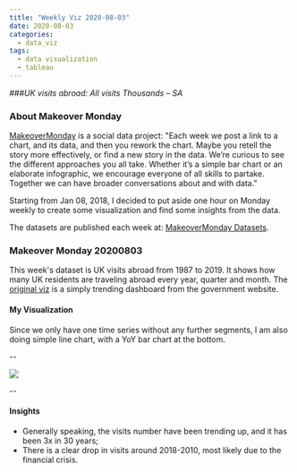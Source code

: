 ```yaml
---
title: "Weekly Viz 2020-08-03"
date: 2020-08-03
categories:
  - data_viz
tags:
  - data visualization
  - tableau
---
```


###*UK visits abroad: All visits Thousands – SA*


### About Makeover Monday

[MakeoverMonday](http://www.makeovermonday.co.uk/) is a social data project:
"Each week we post a link to a chart, and its data, and then you rework the chart.
Maybe you retell the story more effectively, or find a new story in the data.
We’re curious to see the different approaches you all take. Whether it’s a simple bar chart or an elaborate infographic, we encourage everyone of all skills to partake.
Together we can have broader conversations about and with data."

Starting from Jan 08, 2018, I decided to put aside one hour on Monday weekly to create some visualization and find some insights from the data.

The datasets are published each week at: [MakeoverMonday Datasets](http://www.makeovermonday.co.uk/data/).

### Makeover Monday 20200803

This week's dataset is UK visits abroad from 1987 to 2019. It shows how many UK residents are traveling abroad every year, quarter and month. The [original viz](https://www.ons.gov.uk/peoplepopulationandcommunity/leisureandtourism/timeseries/gmax/ott) is a simply trending dashboard from the government website.  

#### My Visualization

Since we only have one time series without any further segments, I am also doing simple line chart, with a YoY bar chart at the bottom.  

--  

<div class='tableauPlaceholder' id='viz1596559222105' style='position: relative'>
<noscript><a href='#'>
  <img alt=' ' src='https:&#47;&#47;public.tableau.com&#47;static&#47;images&#47;Ma&#47;MakeOverMonday20200803UKVisitsAbroad&#47;UKVisitsAbroad&#47;1_rss.png' style='border: none' />
</a></noscript>
<object class='tableauViz'  style='display:none;'>
  <param name='host_url' value='https%3A%2F%2Fpublic.tableau.com%2F' /> 
  <param name='embed_code_version' value='3' />
  <param name='site_root' value='' />
  <param name='name' value='MakeOverMonday20200803UKVisitsAbroad&#47;UKVisitsAbroad' />
  <param name='tabs' value='no' />
  <param name='toolbar' value='yes' />
  <param name='static_image' value='https:&#47;&#47;public.tableau.com&#47;static&#47;images&#47;Ma&#47;MakeOverMonday20200803UKVisitsAbroad&#47;UKVisitsAbroad&#47;1.png' />
  <param name='animate_transition' value='yes' />
  <param name='display_static_image' value='yes' />
  <param name='display_spinner' value='yes' />
  <param name='display_overlay' value='yes' />
  <param name='display_count' value='yes' />
  <param name='language' value='en' />
</object></div>              
<script type='text/javascript'>       
  var divElement = document.getElementById('viz1596559222105');             
  var vizElement = divElement.getElementsByTagName('object')[0];            
  if ( divElement.offsetWidth > 800 ) { vizElement.style.width='1000px';vizElement.style.height='627px';} else if ( divElement.offsetWidth > 500 ) { vizElement.style.width='1000px';vizElement.style.height='627px';} else { vizElement.style.width='100%';vizElement.style.height='727px';}                   
  var scriptElement = document.createElement('script');          
  scriptElement.src = 'https://public.tableau.com/javascripts/api/viz_v1.js';  
  vizElement.parentNode.insertBefore(scriptElement, vizElement);         
</script>
  
  
--  

#### Insights
* Generally speaking, the visits number have been trending up, and it has been 3x in 30 years;  
* There is a clear drop in visits around 2018-2010, most likely due to the financial crisis.  

